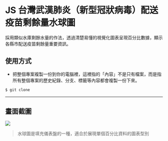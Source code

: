# JS 台灣武漢肺炎（新型冠狀病毒）配送疫苗剩餘量水球圖

採用類似水庫剩餘水量的作法，透過清楚易懂的視覺化圖表呈現百分比數據，顯示各縣市配送疫苗剩餘量重要資訊。

## 使用方式
- 把整個專案複製一份到你的電腦裡，這裡指的「內容」不是只有檔案，而是指所有整個專案的歷史紀錄、分支、標籤等內容都會複製一份下來。
```sh
$ git clone
```

----

## 畫面截圖
![](https://i.imgur.com/rQBC3iD.png)
> 水球圖是填充儀表盤的一種，適合於展現單個百分比資料的圖表型別
